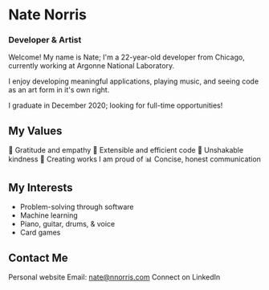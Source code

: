 # Nate Norris
### Developer & Artist

Welcome! My name is Nate; I'm a 22-year-old developer from Chicago, currently working at Argonne National Laboratory.

I enjoy developing meaningful applications, playing music, and seeing code as an art form in it's own right.

I graduate in December 2020; looking for full-time opportunities!

## My Values
:pray: Gratitude and empathy
:mag_right: Extensible and efficient code
:blue_heart: Unshakable kindness
:raised_hands: Creating works I am proud of
:bar_chart: Concise, honest communication

## My Interests
* Problem-solving through software
* Machine learning
* Piano, guitar, drums, & voice
* Card games

## Contact Me

Personal website
Email: nate@nnorris.com
Connect on LinkedIn


<!--
**nwnorris/nwnorris** is a ✨ _special_ ✨ repository because its `README.md` (this file) appears on your GitHub profile.

Here are some ideas to get you started:

- 🔭 I’m currently working on ...
- 🌱 I’m currently learning ...
- 👯 I’m looking to collaborate on ...
- 🤔 I’m looking for help with ...
- 💬 Ask me about ...
- 📫 How to reach me: ...
- 😄 Pronouns: ...
- ⚡ Fun fact: ...
-->
